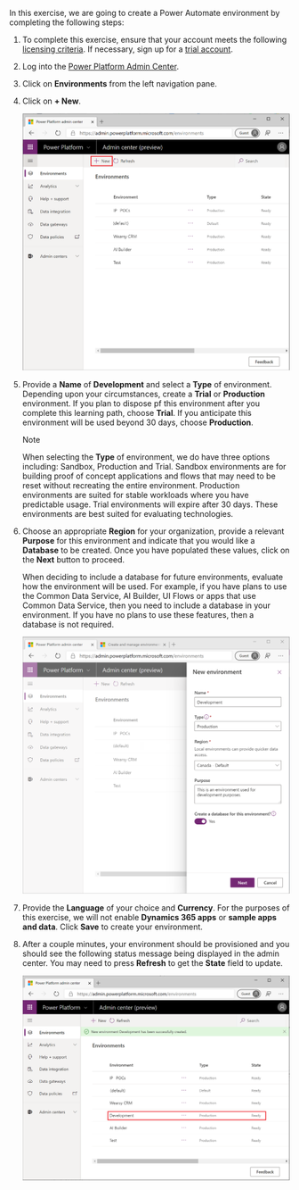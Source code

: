 In this exercise, we are going to create a Power Automate environment by completing the following steps:

1.  To complete this exercise, ensure that your account meets the following [licensing criteria](https://docs.microsoft.com/power-platform/admin/create-environment#who-can-create-environments/?azure-portal=true). 
If necessary, sign up for a [trial account](https://flow.microsoft.com/#home-signup/?azure-portal=true).

2.  Log into the [Power Platform Admin Center](https://admin.powerplatform.microsoft.com/?azure-portal=true).

3.  Click on **Environments** from the left navigation pane.

4.  Click on **+ New**.

	![New environment](../media/10-new-environment.png)

5.  Provide a **Name** of **Development** and select a **Type** of
    environment. Depending upon your circumstances, create a **Trial** or
    **Production** environment. If you plan to dispose pf this environment
    after you complete this learning path, choose **Trial**. If you anticipate this
    environment will be used beyond 30 days, choose **Production**.

	> [!NOTE]
	>  When selecting the **Type** of environment, we do have three options including: Sandbox, Production and Trial. Sandbox environments are for building proof of concept applications and flows that may need to be reset without recreating the entire environment. Production environments are suited for stable workloads where you have predictable usage. Trial environments will expire after 30 days. These environments are best suited for evaluating technologies.

6.  Choose an appropriate **Region** for your organization, provide a
    relevant **Purpose** for this environment and indicate that you
    would like a **Database** to be created. Once you have populated
    these values, click on the **Next** button to proceed.

	When deciding to include a database for future environments, 
    evaluate how the environment will be used. For example, if you 
    have plans to use the Common Data Service, AI Builder, UI Flows 
    or apps that use Common Data Service, then you need to include 
    a database in your environment. If you have no plans to use these 
    features, then a database is not required.

	![new environment configures](../media/11-new-environment-configure.png)

7.  Provide the **Language** of your choice and **Currency**. For the purposes of this exercise, 
    we will not enable    **Dynamics 365 apps** or **sample apps and data**. Click **Save** to 
    create your environment.

8.  After a couple minutes, your environment should be provisioned 
    and you should see the following status message being
    displayed in the admin center. You may need to press **Refresh** to
    get the **State** field to update.

	![status message](../media/12-status.png)
